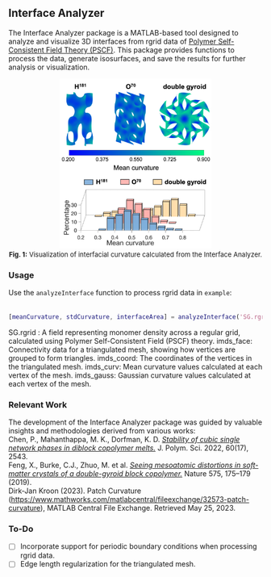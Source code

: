 ## Interface Analyzer

The Interface Analyzer package is a MATLAB-based tool designed to analyze and visualize 3D interfaces from rgrid data of [Polymer Self-Consistent Field Theory  (PSCF)]((https://github.com/dmorse/pscfpp)). This package provides functions to process the data, generate isosurfaces, and save the results for further analysis or visualization.

<p align="center">
<img src="docs/figs/curvature.png" alt="curvature" width="300"/><br>
<font size="-1"><b>Fig. 1:</b> Visualization of interfacial curvature calculated from the Interface Analyzer.</font>
</p>

### Usage

Use the `analyzeInterface` function to process rgrid data in `example`:

```matlab

[meanCurvature, stdCurvature, interfaceArea] = analyzeInterface('SG.rgrid', 'imds_face', 'imds_coord', 'imds_curv', 'imds_gauss')

```
SG.rgrid : A field representing monomer density across a regular grid, calculated using Polymer Self-Consistent Field (PSCF) theory.
imds_face: Connectivity data for a triangulated mesh, showing how vertices are grouped to form triangles.
imds_coord: The coordinates of the vertices in the triangulated mesh.
imds_curv: Mean curvature values calculated at each vertex of the mesh.
imds_gauss: Gaussian curvature values calculated at each vertex of the mesh.

### Relevant Work

The development of the Interface Analyzer package was guided by valuable insights and methodologies derived from various works:\
Chen, P., Mahanthappa, M. K., Dorfman, K. D.  [_Stability of cubic single network phases in diblock copolymer melts._](https://doi.org/10.1002/pol.20220318) J. Polym. Sci. 2022, 60(17), 2543. \
Feng, X., Burke, C.J., Zhuo, M. et al. [_Seeing mesoatomic distortions in soft-matter crystals of a double-gyroid block copolymer._](https://doi.org/10.1038/s41586-019-1706-1) Nature 575, 175–179 (2019). \
Dirk-Jan Kroon (2023). Patch Curvature (https://www.mathworks.com/matlabcentral/fileexchange/32573-patch-curvature), MATLAB Central File Exchange. Retrieved May 25, 2023.

### To-Do

- [ ] Incorporate support for periodic boundary conditions when processing rgrid data.
- [ ] Edge length regularization for the triangulated mesh.
